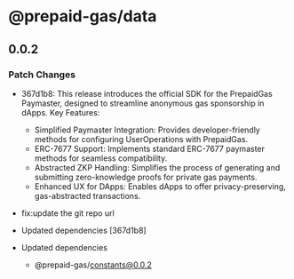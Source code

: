 # @prepaid-gas/data

## 0.0.2

### Patch Changes

- 367d1b8: This release introduces the official SDK for the PrepaidGas Paymaster, designed to streamline anonymous gas sponsorship in dApps.
  Key Features:
  - Simplified Paymaster Integration: Provides developer-friendly methods for configuring UserOperations with PrepaidGas.
  - ERC-7677 Support: Implements standard ERC-7677 paymaster methods for seamless compatibility.
  - Abstracted ZKP Handling: Simplifies the process of generating and submitting zero-knowledge proofs for private gas payments.
  - Enhanced UX for DApps: Enables dApps to offer privacy-preserving, gas-abstracted transactions.

- fix:update the git repo url
- Updated dependencies [367d1b8]
- Updated dependencies
  - @prepaid-gas/constants@0.0.2
